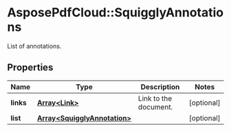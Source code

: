 ﻿# AsposePdfCloud::SquigglyAnnotations
List of annotations.

## Properties
Name | Type | Description | Notes
------------ | ------------- | ------------- | -------------
**links** | [**Array&lt;Link&gt;**](Link.md) | Link to the document. | [optional] 
**list** | [**Array&lt;SquigglyAnnotation&gt;**](SquigglyAnnotation.md) |  | [optional] 


